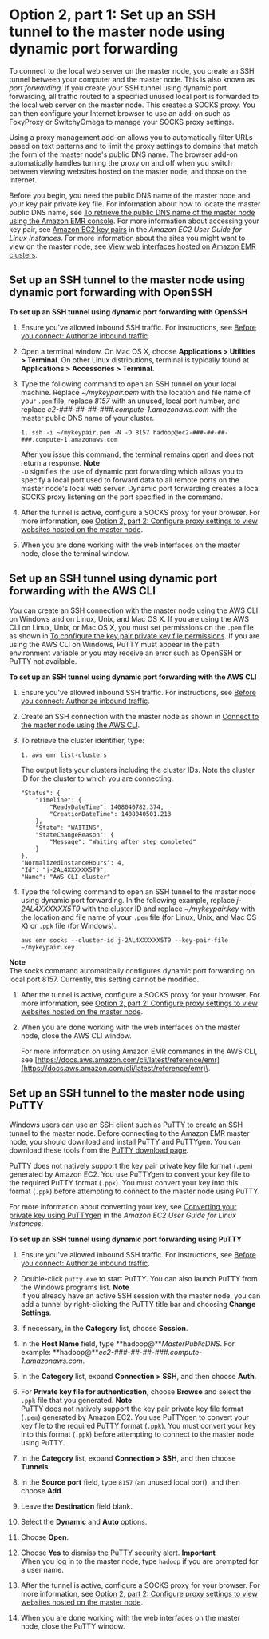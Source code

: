 # Option 2, part 1: Set up an SSH tunnel to the master node using dynamic port forwarding<a name="emr-ssh-tunnel"></a>

To connect to the local web server on the master node, you create an SSH tunnel between your computer and the master node\. This is also known as *port forwarding*\. If you create your SSH tunnel using dynamic port forwarding, all traffic routed to a specified unused local port is forwarded to the local web server on the master node\. This creates a SOCKS proxy\. You can then configure your Internet browser to use an add\-on such as FoxyProxy or SwitchyOmega to manage your SOCKS proxy settings\. 

Using a proxy management add\-on allows you to automatically filter URLs based on text patterns and to limit the proxy settings to domains that match the form of the master node's public DNS name\. The browser add\-on automatically handles turning the proxy on and off when you switch between viewing websites hosted on the master node, and those on the Internet\. 

Before you begin, you need the public DNS name of the master node and your key pair private key file\. For information about how to locate the master public DNS name, see [To retrieve the public DNS name of the master node using the Amazon EMR console](emr-connect-master-node-ssh.md#public-dns-name-master)\. For more information about accessing your key pair, see [Amazon EC2 key pairs](https://docs.aws.amazon.com/AWSEC2/latest/UserGuide/ec2-key-pairs.html) in the *Amazon EC2 User Guide for Linux Instances*\. For more information about the sites you might want to view on the master node, see [View web interfaces hosted on Amazon EMR clusters](emr-web-interfaces.md)\.

## Set up an SSH tunnel to the master node using dynamic port forwarding with OpenSSH<a name="emr-ssh-tunnel-linux"></a><a name="emr-ssh-tunnel-unix"></a>

**To set up an SSH tunnel using dynamic port forwarding with OpenSSH**

1. Ensure you've allowed inbound SSH traffic\. For instructions, see [Before you connect: Authorize inbound traffic](emr-connect-ssh-prereqs.md)\.

1. Open a terminal window\. On Mac OS X, choose **Applications > Utilities > Terminal**\. On other Linux distributions, terminal is typically found at **Applications > Accessories > Terminal**\.

1. Type the following command to open an SSH tunnel on your local machine\. Replace *\~/mykeypair\.pem* with the location and file name of your `.pem` file, replace *8157* with an unused, local port number, and replace *c2\-\#\#\#\-\#\#\-\#\#\-\#\#\#\.compute\-1\.amazonaws\.com* with the master public DNS name of your cluster\. 

   ```
   1. ssh -i ~/mykeypair.pem -N -D 8157 hadoop@ec2-###-##-##-###.compute-1.amazonaws.com
   ```

   After you issue this command, the terminal remains open and does not return a response\. 
**Note**  
`-D` signifies the use of dynamic port forwarding which allows you to specify a local port used to forward data to all remote ports on the master node's local web server\. Dynamic port forwarding creates a local SOCKS proxy listening on the port specified in the command\.

1. After the tunnel is active, configure a SOCKS proxy for your browser\. For more information, see [Option 2, part 2: Configure proxy settings to view websites hosted on the master node](emr-connect-master-node-proxy.md)\.

1. When you are done working with the web interfaces on the master node, close the terminal window\.

## Set up an SSH tunnel using dynamic port forwarding with the AWS CLI<a name="emr-ssh-tunnel-cli"></a>

You can create an SSH connection with the master node using the AWS CLI on Windows and on Linux, Unix, and Mac OS X\. If you are using the AWS CLI on Linux, Unix, or Mac OS X, you must set permissions on the `.pem` file as shown in [To configure the key pair private key file permissions](emr-connect-master-node-ssh.md#emr-keypair-file-permission-config)\. If you are using the AWS CLI on Windows, PuTTY must appear in the path environment variable or you may receive an error such as OpenSSH or PuTTY not available\.<a name="ssh-tunnel-cli"></a>

**To set up an SSH tunnel using dynamic port forwarding with the AWS CLI**

1. Ensure you've allowed inbound SSH traffic\. For instructions, see [Before you connect: Authorize inbound traffic](emr-connect-ssh-prereqs.md)\.

1. Create an SSH connection with the master node as shown in [Connect to the master node using the AWS CLI](emr-connect-master-node-ssh.md#emr-connect-cli)\. 

1. To retrieve the cluster identifier, type:

   ```
   1. aws emr list-clusters
   ```

   The output lists your clusters including the cluster IDs\. Note the cluster ID for the cluster to which you are connecting\.

   ```
   "Status": {
       "Timeline": {
           "ReadyDateTime": 1408040782.374,
           "CreationDateTime": 1408040501.213
       },
       "State": "WAITING",
       "StateChangeReason": {
           "Message": "Waiting after step completed"
       }
   },
   "NormalizedInstanceHours": 4,
   "Id": "j-2AL4XXXXXX5T9",
   "Name": "AWS CLI cluster"
   ```

1. Type the following command to open an SSH tunnel to the master node using dynamic port forwarding\. In the following example, replace *j\-2AL4XXXXXX5T9* with the cluster ID and replace *\~/mykeypair\.key* with the location and file name of your `.pem` file \(for Linux, Unix, and Mac OS X\) or `.ppk` file \(for Windows\)\.

   ```
   aws emr socks --cluster-id j-2AL4XXXXXX5T9 --key-pair-file ~/mykeypair.key						
   ```
**Note**  
The socks command automatically configures dynamic port forwarding on local port 8157\. Currently, this setting cannot be modified\.

1. After the tunnel is active, configure a SOCKS proxy for your browser\. For more information, see [Option 2, part 2: Configure proxy settings to view websites hosted on the master node](emr-connect-master-node-proxy.md)\.

1. When you are done working with the web interfaces on the master node, close the AWS CLI window\. 

   For more information on using Amazon EMR commands in the AWS CLI, see [https://docs.aws.amazon.com/cli/latest/reference/emr](https://docs.aws.amazon.com/cli/latest/reference/emr)\.

## Set up an SSH tunnel to the master node using PuTTY<a name="emr-ssh-tunnel-win"></a>

Windows users can use an SSH client such as PuTTY to create an SSH tunnel to the master node\. Before connecting to the Amazon EMR master node, you should download and install PuTTY and PuTTYgen\. You can download these tools from the [PuTTY download page](http://www.chiark.greenend.org.uk/~sgtatham/putty/)\.

PuTTY does not natively support the key pair private key file format \(`.pem`\) generated by Amazon EC2\. You use PuTTYgen to convert your key file to the required PuTTY format \(`.ppk`\)\. You must convert your key into this format \(`.ppk`\) before attempting to connect to the master node using PuTTY\.

For more information about converting your key, see [Converting your private key using PuTTYgen](https://docs.aws.amazon.com/AWSEC2/latest/UserGuide/putty.html) in the *Amazon EC2 User Guide for Linux Instances*\.<a name="emr-ssh-tunnel-putty"></a>

**To set up an SSH tunnel using dynamic port forwarding using PuTTY**

1. Ensure you've allowed inbound SSH traffic\. For instructions, see [Before you connect: Authorize inbound traffic](emr-connect-ssh-prereqs.md)\.

1. Double\-click `putty.exe` to start PuTTY\. You can also launch PuTTY from the Windows programs list\. 
**Note**  
If you already have an active SSH session with the master node, you can add a tunnel by right\-clicking the PuTTY title bar and choosing **Change Settings**\. 

1. If necessary, in the **Category** list, choose **Session**\.

1. In the **Host Name** field, type **hadoop@***MasterPublicDNS*\. For example: **hadoop@***ec2\-\#\#\#\-\#\#\-\#\#\-\#\#\#\.compute\-1\.amazonaws\.com*\. 

1. In the **Category** list, expand **Connection > SSH**, and then choose **Auth**\.

1. For **Private key file for authentication**, choose **Browse** and select the `.ppk` file that you generated\. 
**Note**  
PuTTY does not natively support the key pair private key file format \(`.pem`\) generated by Amazon EC2\. You use PuTTYgen to convert your key file to the required PuTTY format \(`.ppk`\)\. You must convert your key into this format \(`.ppk`\) before attempting to connect to the master node using PuTTY\.

1. In the **Category** list, expand **Connection > SSH**, and then choose **Tunnels**\. 

1. In the **Source port** field, type `8157` \(an unused local port\), and then choose **Add**\.

1. Leave the **Destination** field blank\.

1. Select the **Dynamic** and **Auto** options\.

1. Choose **Open**\. 

1. Choose **Yes** to dismiss the PuTTY security alert\.
**Important**  
When you log in to the master node, type `hadoop` if you are prompted for a user name\.

1. After the tunnel is active, configure a SOCKS proxy for your browser\. For more information, see [Option 2, part 2: Configure proxy settings to view websites hosted on the master node](emr-connect-master-node-proxy.md)\.

1. When you are done working with the web interfaces on the master node, close the PuTTY window\. 